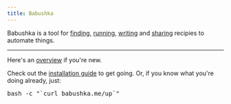 ```yaml
--- 
title: Babushka
---
```


Babushka is a tool for
[finding](/finding),
[running](/running),
[writing](/writing)
and
[sharing](/sharing)
recipies to automate things.

<hr />

Here's an [overview](/overview) if you're new.

Check out the [installation guide](/installing)
to get going. Or, if you know what you're doing already, just:

<pre id="bootstrap">
bash -c "`curl babushka.me/up`"
</pre>
